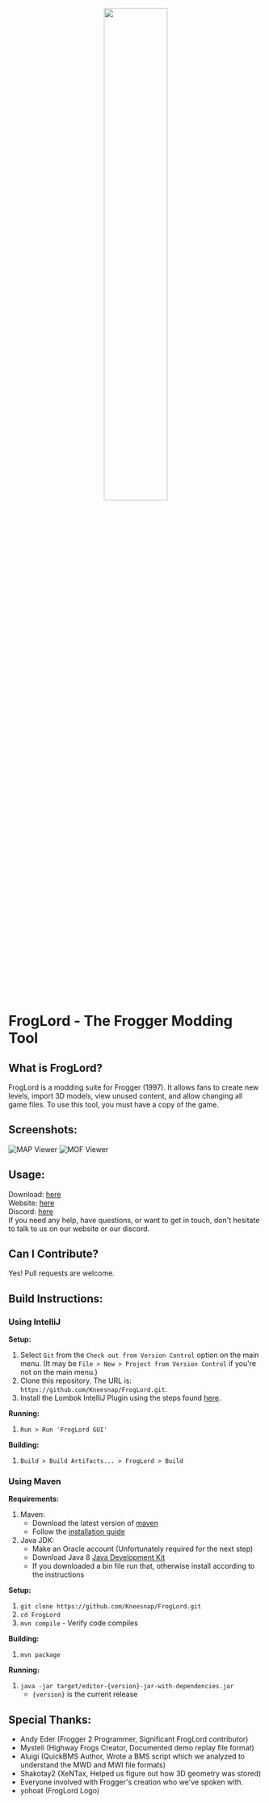 <p align="center">
<img src="https://github.com/Kneesnap/FrogLord/blob/master/resources/graphics/logo-large.png?raw=true" width="50%" height="50%">
</p>

# FrogLord - The Frogger Modding Tool
## What is FrogLord?
FrogLord is a modding suite for Frogger (1997). It allows fans to create new levels, import 3D models, view unused content, and allow changing all game files.
To use this tool, you must have a copy of the game.

## Screenshots:
![MAP Viewer](https://i.imgur.com/R67Jhao.png)
![MOF Viewer](https://i.imgur.com/dZJwhUm.png)

## Usage:
Download: [here](https://github.com/Kneesnap/FrogLord/releases)  
Website: [here](https://highwayfrogs.net/)  
Discord: [here](https://highwayfrogs.net/thread/26/discord-group)  
If you need any help, have questions, or want to get in touch, don't hesitate to talk to us on our website or our discord.  

## Can I Contribute?
Yes! Pull requests are welcome.  

## Build Instructions:

### Using IntelliJ

**Setup:**
1. Select ``Git`` from the ``Check out from Version Control`` option on the main menu. (It may be ``File > New > Project from Version Control`` if you're not on the main menu.)  
2. Clone this repository. The URL is: ``https://github.com/Kneesnap/FrogLord.git``.
3. Install the Lombok IntelliJ Plugin using the steps found [here](https://projectlombok.org/setup/intellij).

**Running:**
1. ``Run > Run 'FrogLord GUI'``  

**Building:**
1. ``Build > Build Artifacts... > FrogLord > Build``

### Using Maven

**Requirements:**
1. Maven:
    - Download the latest version of [maven](https://maven.apache.org/download.cgi)
    - Follow the [installation guide](https://maven.apache.org/install.html)
2. Java JDK:
    - Make an Oracle account (Unfortunately required for the next step)
    - Download Java 8 [Java Development Kit](https://www.oracle.com/java/technologies/javase/javase8u211-later-archive-downloads.html)
    - If you downloaded a bin file run that, otherwise install according to the instructions

**Setup:**
1. ``git clone https://github.com/Kneesnap/FrogLord.git``
2. ``cd FrogLord``
3. ``mvn compile`` - Verify code compiles

**Building:**
1. ``mvn package``

**Running:**
1. ``java -jar target/editor-{version}-jar-with-dependencies.jar`` 
    * `{version}` is the current release

## Special Thanks:
 - Andy Eder (Frogger 2 Programmer, Significant FrogLord contributor)
 - Mysteli (Highway Frogs Creator, Documented demo replay file format)
 - Aluigi (QuickBMS Author, Wrote a BMS script which we analyzed to understand the MWD and MWI file formats)
 - Shakotay2 (XeNTax, Helped us figure out how 3D geometry was stored)
 - Everyone involved with Frogger's creation who we've spoken with.
 - yohoat (FrogLord Logo)